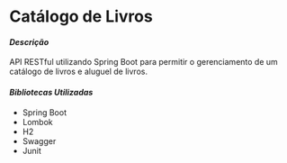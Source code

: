 # Catálogo de Livros

#### _Descrição_

API RESTful utilizando Spring Boot para permitir o gerenciamento de um catálogo de livros e aluguel de livros.


#### _Bibliotecas Utilizadas_

- Spring Boot
- Lombok
- H2
- Swagger
- Junit